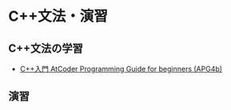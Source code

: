 # C++文法・演習

## C++文法の学習

- [C++入門 AtCoder Programming Guide for beginners (APG4b)](https://atcoder.jp/contests/APG4b)

## 演習
